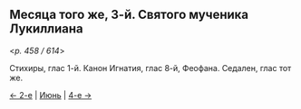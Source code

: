 
## Месяца того же, 3-й. Святого мученика Лукиллиана

<*p. 458 / 614*>

Стихиры, глас 1-й. Канон Игнатия, глас 8-й, Феофана. Седален, глас тот же. 

[← 2-е](06_02_EUR.ru.md) | [Июнь](README.md#3-й) | [4-е →](06_04_EUR.ru.md)